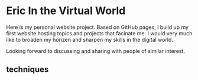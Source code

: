 # Eric In the Virtual World
Here is my personal website project. Based on GitHub pages, I build up my first website hosting topics and projects that facinate me. I would very much like to broaden my horizen and sharpen my skills in the digital world. 

Looking forward to discussing and sharing with people of similar interest.

## techniques
